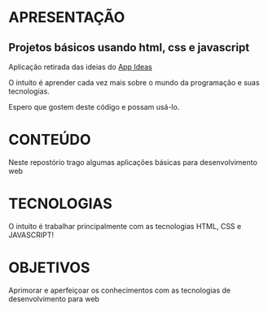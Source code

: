 
# APRESENTAÇÃO

## Projetos básicos usando html, css e javascript

<p>Aplicação retirada das ideias do <a href="https://github.com/florinpop17/app-ideas">App Ideas</a>

O intuito é aprender cada vez mais sobre o mundo da programação e suas tecnologias.

Espero que gostem deste código e possam usá-lo.</p>
# CONTEÚDO

<p>Neste repostório trago algumas aplicações básicas para desenvolvimento web</p>

# TECNOLOGIAS

<P>O intuito é trabalhar principalmente com as tecnologias HTML, CSS e JAVASCRIPT! </p>

# OBJETIVOS

<p>Aprimorar e aperfeiçoar os conhecimentos com as tecnologias de desenvolvimento para web</p>


